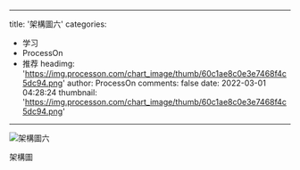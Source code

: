 
---
title: '架構圖六'
categories: 
 - 学习
 - ProcessOn
 - 推荐
headimg: 'https://img.processon.com/chart_image/thumb/60c1ae8c0e3e7468f4c5dc94.png'
author: ProcessOn
comments: false
date: 2022-03-01 04:28:24
thumbnail: 'https://img.processon.com/chart_image/thumb/60c1ae8c0e3e7468f4c5dc94.png'
---

<div>   
<img class="thumb" alt="架構圖六" src="https://img.processon.com/chart_image/thumb/60c1ae8c0e3e7468f4c5dc94.png" referrerpolicy="no-referrer">
<p>架構圖</p>  
</div>
            